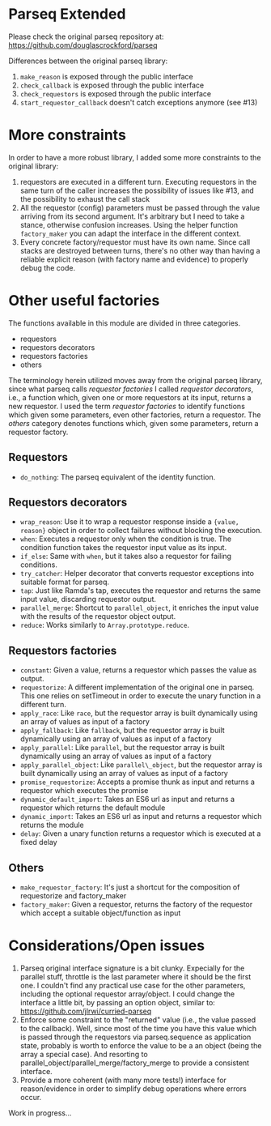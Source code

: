 # Parseq Extended

Please check the original parseq repository at: https://github.com/douglascrockford/parseq

Differences between the original parseq library:

1. `make_reason` is exposed through the public interface
1. `check_callback` is exposed through the public interface
1. `check_requestors` is exposed through the public interface
1. `start_requestor_callback` doesn't catch exceptions anymore (see #13)

# More constraints

In order to have a more robust library, I added some more constraints to the original library:

1. requestors are executed in a different turn. Executing requestors in the same turn of the caller increases the possibility of issues like #13, and the possibility to exhaust the call stack
1. All the requestor (config) parameters must be passed through the value arriving from its second argument. It's arbitrary but I need to take a stance, otherwise confusion increases. Using the helper function `factory_maker` you can adapt the interface in the different context.
1. Every concrete factory/requestor must have its own name. Since call stacks are destroyed between turns, there's no other way than having a reliable explicit reason (with factory name and evidence) to properly debug the code.


# Other useful factories
The functions available in this module are divided in three categories.

- requestors
- requestors decorators
- requestors factories
- others

The terminology herein utilized moves away from the original parseq library, since what parseq calls _requestor factories_ I called _requestor decorators_, i.e., a function which, given one or more requestors at its input, returns a new requestor. I used the term _requestor factories_ to identify functions which given some parameters, even other factories, return a requestor.
The _others_ category denotes functions which, given some parameters, return a requestor factory.

## Requestors

- `do_nothing`: The parseq equivalent of the identity function.

## Requestors decorators

- `wrap_reason`: Use it to wrap a requestor response inside a `{value, reason}` object in order to collect failures without blocking the execution.
- `when`: Executes a requestor only when the condition is true. The condition function takes the requestor input value as its input.
- `if_else`: Same with `when`, but it takes also a requestor for failing conditions.
- `try_catcher`: Helper decorator that converts requestor exceptions into suitable format for parseq.
- `tap`: Just like Ramda's tap, executes the requestor and returns the same input value, discarding requestor output.
- `parallel_merge`: Shortcut to `parallel_object`, it enriches the input value with the results of the requestor object output.
- `reduce`: Works similarly to `Array.prototype.reduce`.

## Requestors factories

- `constant`: Given a value, returns a requestor which passes the value as output.
- `requestorize`: A different implementation of the original one in parseq. This one relies on setTimeout in order to execute the unary function in a different turn.
- `apply_race`: Like `race`, but the requestor array is built dynamically using an array of values as input of a factory
- `apply_fallback`: Like `fallback`, but the requestor array is built dynamically using an array of values as input of a factory
- `apply_parallel`: Like `parallel`, but the requestor array is built dynamically using an array of values as input of a factory
- `apply_parallel_object`: Like `parallel\_object`, but the requestor array is built dynamically using an array of values as input of a factory
- `promise_requestorize`: Accepts a promise thunk as input and returns a requestor which executes the promise
- `dynamic_default_import`: Takes an ES6 url as input and returns a requestor which returns the default module
- `dynamic_import`: Takes an ES6 url as input and returns a requestor which returns the module
- `delay`: Given a unary function returns a requestor which is executed at a fixed delay

## Others

- `make_requestor_factory`: It's just a shortcut for the composition of requestorize and factory\_maker
- `factory_maker`: Given a requestor, returns the factory of the requestor which accept a suitable object/function as input

# Considerations/Open issues

1. Parseq original interface signature is a bit clunky. Expecially for the parallel stuff, throttle is the last parameter where it should be the first one. I couldn't find any practical use case for the other parameters, including the optional requestor array/object.  I could change the interface a little bit, by passing an option object, similar to: https://github.com/jlrwi/curried-parseq
1. Enforce some constraint to the "returned" value (i.e., the value passed to the callback). Well, since most of the time you have this value which is passed through the requestors via parseq.sequence as application state, probably is worth to enforce the value to be a an object (being the array a special case). And resorting to parallel\_object/parallel\_merge/factory\_merge to provide a consistent interface.
1. Provide a more coherent (with many more tests!) interface for reason/evidence in order to simplify debug operations where errors occur.

Work in progress...
